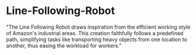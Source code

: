 # Line-Following-Robot
"The Line Following Robot draws inspiration from the efficient working style of Amazon's industrial areas. This creation faithfully follows a predefined path, simplifying tasks like transporting heavy objects from one location to another, thus easing the workload for workers."

